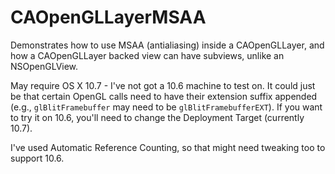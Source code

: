 # CAOpenGLLayerMSAA

Demonstrates how to use MSAA (antialiasing) inside a CAOpenGLLayer, and how a CAOpenGLLayer backed view can have subviews, unlike an NSOpenGLView.

May require OS X 10.7 - I've not got a 10.6 machine to test on. It could just be that certain OpenGL calls need to have their extension suffix appended (e.g., `glBlitFramebuffer` may need to be `glBlitFramebufferEXT`). If you want to try it on 10.6, you'll need to change the Deployment Target (currently 10.7).

I've used Automatic Reference Counting, so that might need tweaking too to support 10.6.


